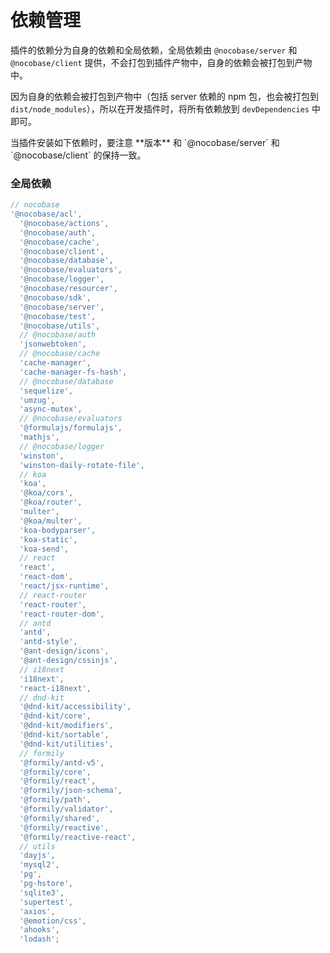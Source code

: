 # 依赖管理

插件的依赖分为自身的依赖和全局依赖，全局依赖由 `@nocobase/server` 和 `@nocobase/client` 提供，不会打包到插件产物中，自身的依赖会被打包到产物中。

因为自身的依赖会被打包到产物中（包括 server 依赖的 npm 包，也会被打包到 `dist/node_modules`），所以在开发插件时，将所有依赖放到 `devDependencies` 中即可。

<Alert type="warning">
当插件安装如下依赖时，要注意 **版本** 和 `@nocobase/server` 和 `@nocobase/client` 的保持一致。
</Alert>

### 全局依赖

```js
// nocobase
'@nocobase/acl',
  '@nocobase/actions',
  '@nocobase/auth',
  '@nocobase/cache',
  '@nocobase/client',
  '@nocobase/database',
  '@nocobase/evaluators',
  '@nocobase/logger',
  '@nocobase/resourcer',
  '@nocobase/sdk',
  '@nocobase/server',
  '@nocobase/test',
  '@nocobase/utils',
  // @nocobase/auth
  'jsonwebtoken',
  // @nocobase/cache
  'cache-manager',
  'cache-manager-fs-hash',
  // @nocobase/database
  'sequelize',
  'umzug',
  'async-mutex',
  // @nocobase/evaluators
  '@formulajs/formulajs',
  'mathjs',
  // @nocobase/logger
  'winston',
  'winston-daily-rotate-file',
  // koa
  'koa',
  '@koa/cors',
  '@koa/router',
  'multer',
  '@koa/multer',
  'koa-bodyparser',
  'koa-static',
  'koa-send',
  // react
  'react',
  'react-dom',
  'react/jsx-runtime',
  // react-router
  'react-router',
  'react-router-dom',
  // antd
  'antd',
  'antd-style',
  '@ant-design/icons',
  '@ant-design/cssinjs',
  // i18next
  'i18next',
  'react-i18next',
  // dnd-kit
  '@dnd-kit/accessibility',
  '@dnd-kit/core',
  '@dnd-kit/modifiers',
  '@dnd-kit/sortable',
  '@dnd-kit/utilities',
  // formily
  '@formily/antd-v5',
  '@formily/core',
  '@formily/react',
  '@formily/json-schema',
  '@formily/path',
  '@formily/validator',
  '@formily/shared',
  '@formily/reactive',
  '@formily/reactive-react',
  // utils
  'dayjs',
  'mysql2',
  'pg',
  'pg-hstore',
  'sqlite3',
  'supertest',
  'axios',
  '@emotion/css',
  'ahooks',
  'lodash';
```

